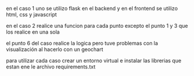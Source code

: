 en el caso 1 uno se utilizo flask en el backend
y en el frontend se utilizo html, css y javascript

en el caso 2 realice una funcion para cada punto excepto el punto 1 y 3 que los realice en una sola

el punto 6 del caso realice la logica pero tuve problemas con la visualización al hacerlo con un geochart

para utilizar cada caso crear un entorno virtual e instalar las librerias que estan ene le archivo requirements.txt
